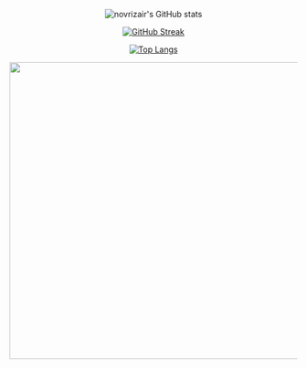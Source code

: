 <div align="center">  

  ![novrizair's GitHub stats](https://github-readme-stats.vercel.app/api?username=novrizair&theme=graywhite&show_icons=true)

  [![GitHub Streak](https://github-readme-streak-stats.herokuapp.com?user=novrizair&theme=graywhite&date_format=M%20j%5B%2C%20Y%5D&card_width=400)](https://git.io/streak-stats)

  [![Top Langs](https://github-readme-stats.vercel.app/api/top-langs/?username=novrizair&card_length=450&layout=compact&theme=graywhite)](https://github.com/novrizair/github-readme-stats)

  <img src="https://media1.giphy.com/media/v1.Y2lkPTc5MGI3NjExZDgzNm5ndmplOWZtcHF5aHV6Mmx4ZmVyajlzNWU4M2pxdjB5NnA2cSZlcD12MV9pbnRlcm5hbF9naWZfYnlfaWQmY3Q9Zw/gKfyusl0PRPdTNmwnD/giphy.gif" width="520"/>
  
  <img src="https://komarev.com/ghpvc/?username=novrizair&style=flat-square&color=lightgrey" alt=""/>

</div>